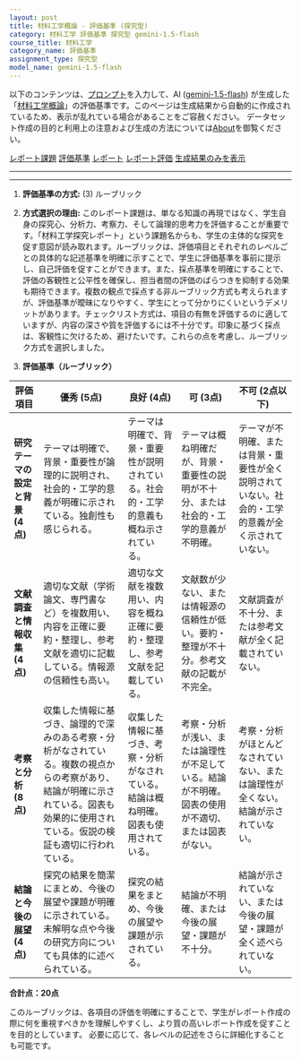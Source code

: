```yaml
---
layout: post
title: 材料工学概論 - 評価基準 (探究型)
category: 材料工学 評価基準 探究型 gemini-1.5-flash
course_title: 材料工学
category_name: 評価基準
assignment_type: 探究型
model_name: gemini-1.5-flash
---
```


以下のコンテンツは、[プロンプト](http://127.0.0.1:8000/generated/材料工学/gemini-1.5-flash/prompt_評価基準-探究型.md)を入力して、AI ([gemini-1.5-flash](contents/gemini-1.5-flash)) が生成した「[材料工学概論](/contents/材料工学/)」の評価基準です。このページは生成結果から自動的に作成されているため、表示が乱れている場合があることをご容赦ください。
データセット作成の目的と利用上の注意および生成の方法については[About](/About)を御覧ください。

[レポート課題](../レポート課題-探究型)
[評価基準](../評価基準-探究型)
[レポート](../レポート-探究型)
[レポート評価](../レポート評価-探究型)
[生成結果のみを表示](http://127.0.0.1:8000/generated/材料工学/gemini-1.5-flash/評価基準-探究型.md)
  

***
***
  
1. **評価基準の方式:** (3) ルーブリック

2. **方式選択の理由:** このレポート課題は、単なる知識の再現ではなく、学生自身の探究心、分析力、考察力、そして論理的思考力を評価することが重要です。「材料工学探究レポート」という課題名からも、学生の主体的な探究を促す意図が読み取れます。ルーブリックは、評価項目とそれぞれのレベルごとの具体的な記述基準を明確に示すことで、学生に評価基準を事前に提示し、自己評価を促すことができます。また、採点基準を明確にすることで、評価の客観性と公平性を確保し、担当者間の評価のばらつきを抑制する効果も期待できます。複数の観点で採点する非ルーブリック方式も考えられますが、評価基準が曖昧になりやすく、学生にとって分かりにくいというデメリットがあります。チェックリスト方式は、項目の有無を評価するのに適していますが、内容の深さや質を評価するには不十分です。印象に基づく採点は、客観性に欠けるため、避けたいです。これらの点を考慮し、ルーブリック方式を選択しました。


3. **評価基準（ルーブリック）**

| 評価項目 | 優秀 (5点) | 良好 (4点) | 可 (3点) | 不可 (2点以下) |
|---|---|---|---|---|
| **研究テーマの設定と背景 (4点)** | テーマは明確で、背景・重要性が論理的に説明され、社会的・工学的意義が明確に示されている。独創性も感じられる。 | テーマは明確で、背景・重要性が説明されている。社会的・工学的意義も概ね示されている。 | テーマは概ね明確だが、背景・重要性の説明が不十分、または社会的・工学的意義が不明確。 | テーマが不明確、または背景・重要性が全く説明されていない。社会的・工学的意義が全く示されていない。 |
| **文献調査と情報収集 (4点)** | 適切な文献（学術論文、専門書など）を複数用い、内容を正確に要約・整理し、参考文献を適切に記載している。情報源の信頼性も高い。 | 適切な文献を複数用い、内容を概ね正確に要約・整理し、参考文献を記載している。 | 文献数が少ない、または情報源の信頼性が低い。要約・整理が不十分。参考文献の記載が不完全。 | 文献調査が不十分、または参考文献が全く記載されていない。 |
| **考察と分析 (8点)** | 収集した情報に基づき、論理的で深みのある考察・分析がなされている。複数の視点からの考察があり、結論が明確に示されている。図表も効果的に使用されている。仮説の検証も適切に行われている。 | 収集した情報に基づき、考察・分析がなされている。結論は概ね明確。図表も使用されている。 | 考察・分析が浅い、または論理性が不足している。結論が不明確。図表の使用が不適切、または図表がない。 | 考察・分析がほとんどなされていない、または論理性が全くない。結論が示されていない。 |
| **結論と今後の展望 (4点)** | 探究の結果を簡潔にまとめ、今後の展望や課題が明確に示されている。未解明な点や今後の研究方向についても具体的に述べられている。 | 探究の結果をまとめ、今後の展望や課題が示されている。 | 結論が不明確、または今後の展望・課題が不十分。 | 結論が示されていない、または今後の展望・課題が全く述べられていない。 |


**合計点：20点**

このルーブリックは、各項目の評価を明確にすることで、学生がレポート作成の際に何を重視すべきかを理解しやすくし、より質の高いレポート作成を促すことを目的としています。  必要に応じて、各レベルの記述をさらに詳細化することも可能です。
